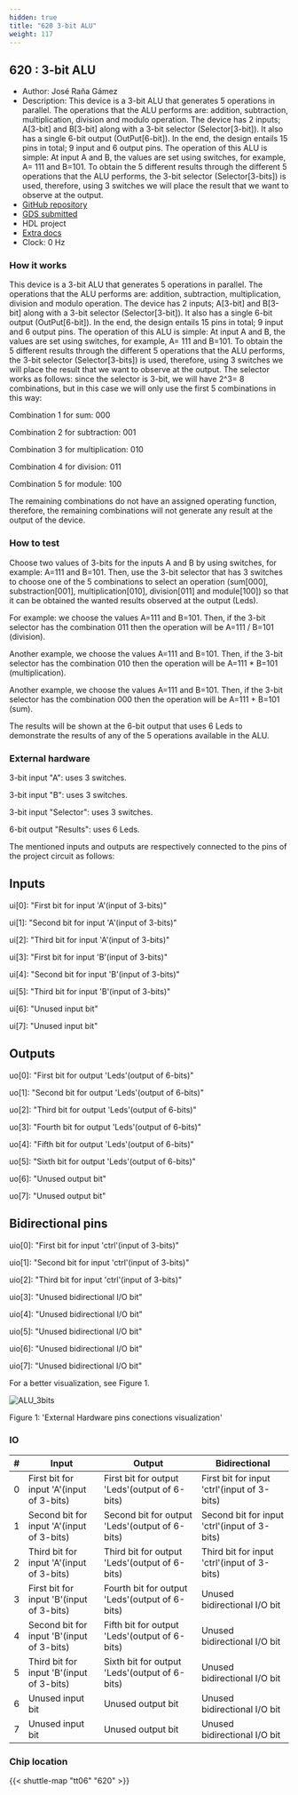 ```yaml
---
hidden: true
title: "620 3-bit ALU"
weight: 117
---
```


## 620 : 3-bit ALU

* Author: José Raña Gámez
* Description: This device is a 3-bit ALU that generates 5 operations in parallel. The operations that the ALU performs are: addition, subtraction, multiplication, division and modulo operation. The device has 2 inputs; A[3-bit] and B[3-bit] along with a 3-bit selector (Selector[3-bit]). It also has a single 6-bit output (OutPut[6-bit]). In the end, the design entails 15 pins in total; 9 input and 6 output pins. The operation of this ALU is simple: At input A and B, the values ​​are set using switches, for example, A= 111 and B=101. To obtain the 5 different results through the different 5 operations that the ALU performs, the 3-bit selector (Selector[3-bits]) is used, therefore, using 3 switches we will place the result that we want to observe at the output.
* [GitHub repository](https://github.com/JoseKaisen/ALU_3bits)
* [GDS submitted](https://github.com/JoseKaisen/ALU_3bits/actions/runs/8655310910)
* HDL project
* [Extra docs](None)
* Clock: 0 Hz

<!---

This file is used to generate your project datasheet. Please fill in the information below and delete any unused
sections.

You can also include images in this folder and reference them in the markdown. Each image must be less than
512 kb in size, and the combined size of all images must be less than 1 MB.
-->


### How it works

This device is a 3-bit ALU that generates 5 operations in parallel. The operations that the ALU performs are: addition, subtraction, multiplication, division and modulo operation.
The device has 2 inputs; A[3-bit] and B[3-bit] along with a 3-bit selector (Selector[3-bit]). It also has a single 6-bit output (OutPut[6-bit]). In the end, the design entails 15 pins in total; 9 input and 6 output pins.
The operation of this ALU is simple: At input A and B, the values ​​are set using switches, for example, A= 111 and B=101. To obtain the 5 different results through the different 5 operations that the ALU performs, the 3-bit selector (Selector[3-bits]) is used, therefore, using 3 switches we will place the result that we want to observe at the output.
The selector works as follows: since the selector is 3-bit, we will have 2^3= 8 combinations, but in this case we will only use the first 5 combinations in this way:

Combination 1 for sum: 000

Combination 2 for subtraction: 001

Combination 3 for multiplication: 010

Combination 4 for division: 011

Combination 5 for module: 100

The remaining combinations do not have an assigned operating function, therefore, the remaining combinations will not generate any result at the output of the device.

### How to test

Choose two values of 3-bits for the inputs A and B by using switches, for example: A=111 and B=101.
Then, use the 3-bit selector that has 3 switches to choose one of the 5 combinations to select an operation (sum[000], substraction[001], multiplication[010], division[011] and module[100]) so that it can be obtained the wanted results observed at the output (Leds).

For example: we choose the values A=111 and B=101. Then, if the 3-bit selector has the combination 011 then the operation will be A=111 / B=101 (division).

Another example, we choose the values A=111 and B=101. Then, if the 3-bit selector has the combination 010 then the operation will be A=111 * B=101 (multiplication).

Another example, we choose the values A=111 and B=101. Then, if the 3-bit selector has the combination 000 then the operation will be A=111 + B=101 (sum).

The results will be shown at the 6-bit output that uses 6 Leds to demonstrate the results of any of the 5 operations available in the ALU.

### External hardware

3-bit input "A": uses 3 switches.

3-bit input "B": uses 3 switches.

3-bit input "Selector": uses 3 switches.

6-bit output "Results": uses 6 Leds.

The mentioned inputs and outputs are respectively connected to the pins of the project circuit as follows:

## Inputs

ui[0]: "First bit for input 'A'(input of 3-bits)"

ui[1]: "Second bit for input 'A'(input of 3-bits)"

ui[2]: "Third bit for input 'A'(input of 3-bits)"

ui[3]: "First bit for input 'B'(input of 3-bits)"

ui[4]: "Second bit for input 'B'(input of 3-bits)"

ui[5]: "Third bit for input 'B'(input of 3-bits)"

ui[6]: "Unused input bit"

ui[7]: "Unused input bit"

## Outputs

uo[0]: "First bit for output 'Leds'(output of 6-bits)"

uo[1]: "Second bit for output 'Leds'(output of 6-bits)"

uo[2]: "Third bit for output 'Leds'(output of 6-bits)"

uo[3]: "Fourth bit for output 'Leds'(output of 6-bits)"

uo[4]: "Fifth bit for output 'Leds'(output of 6-bits)"

uo[5]: "Sixth bit for output 'Leds'(output of 6-bits)"

uo[6]: "Unused output bit"

uo[7]: "Unused output bit"

## Bidirectional pins

uio[0]: "First bit for input 'ctrl'(input of 3-bits)"

uio[1]: "Second bit for input 'ctrl'(input of 3-bits)"

uio[2]: "Third bit for input 'ctrl'(input of 3-bits)"

uio[3]: "Unused bidirectional I/O bit"

uio[4]: "Unused bidirectional I/O bit"

uio[5]: "Unused bidirectional I/O bit"

uio[6]: "Unused bidirectional I/O bit"

uio[7]: "Unused bidirectional I/O bit"

For a better visualization, see Figure 1.

![ALU_3bits](https://github.com/JoseKaisen/ALU_3bits/assets/164433211/c92f2f1b-d5cb-41ff-97b2-62917bac8b81)

Figure 1: 'External Hardware pins conections visualization'


### IO

| # | Input          | Output         | Bidirectional   |
| - | -------------- | -------------- | --------------- |
| 0 | First bit for input 'A'(input of 3-bits) | First bit for output 'Leds'(output of 6-bits) | First bit for input 'ctrl'(input of 3-bits) |
| 1 | Second bit for input 'A'(input of 3-bits) | Second bit for output 'Leds'(output of 6-bits) | Second bit for input 'ctrl'(input of 3-bits) |
| 2 | Third bit for input 'A'(input of 3-bits) | Third bit for output 'Leds'(output of 6-bits) | Third bit for input 'ctrl'(input of 3-bits) |
| 3 | First bit for input 'B'(input of 3-bits) | Fourth bit for output 'Leds'(output of 6-bits) | Unused bidirectional I/O bit |
| 4 | Second bit for input 'B'(input of 3-bits) | Fifth bit for output 'Leds'(output of 6-bits) | Unused bidirectional I/O bit |
| 5 | Third bit for input 'B'(input of 3-bits) | Sixth bit for output 'Leds'(output of 6-bits) | Unused bidirectional I/O bit |
| 6 | Unused input bit | Unused output bit | Unused bidirectional I/O bit |
| 7 | Unused input bit | Unused output bit | Unused bidirectional I/O bit |

### Chip location

{{< shuttle-map "tt06" "620" >}}
